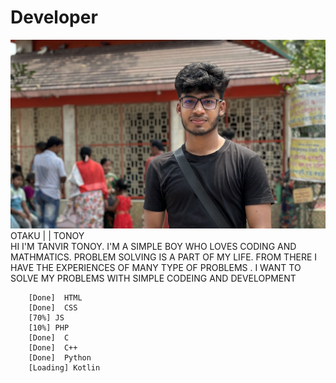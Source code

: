 # Developer
<img src="Tanvir.jpg">
OTAKU | | TONOY <BR>
HI I'M TANVIR TONOY. I'M A SIMPLE BOY WHO LOVES CODING AND MATHMATICS. PROBLEM SOLVING IS A PART OF MY LIFE. FROM THERE I HAVE THE EXPERIENCES OF MANY TYPE OF PROBLEMS . I WANT TO SOLVE MY PROBLEMS WITH SIMPLE CODEING AND DEVELOPMENT

```
    [Done]  HTML
    [Done]  CSS
    [70%] JS
    [10%] PHP
    [Done]  C
    [Done]  C++
    [Done]  Python
    [Loading] Kotlin
    
```